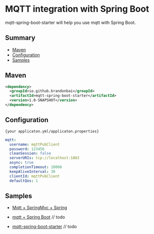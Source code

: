 # MQTT integration with Spring Boot

mqtt-spring-boot-starter will help you use mqtt with Spring Boot.


## Summary

- [Maven](#maven)
- [Configuration](#configuration)
- [Samples](#samples)

## Maven
```xml
<dependency>
  <groupId>io.github.brandonbai</groupId>
  <artifactId>mqtt-spring-boot-starter</artifactId>
  <version>1.0-SNAPSHOT</version>
</dependency>
```

## Configuration
`{your applicaton.yml/applicaton.properties}`

```yml
mqtt:
  username: mqttPubClient
  password: 123456
  cleanSession: false
  serverURIs: tcp://localhost:1883
  async: true
  completionTimeout: 20000
  keepAliveInterval: 30
  clientId: mqttPubClient
  defaultQos: 1
```
## Samples

- [Mqtt + SpringMvc + Spring](./samples/mqtt-spring-demo)

- [mqtt + Spring Boot]() // todo

- [mqtt-spring-boot-starter]() // todo

